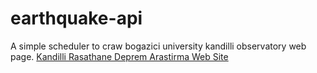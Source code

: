 # earthquake-api

A simple scheduler to craw bogazici university kandilli observatory web page.
[Kandilli Rasathane Deprem Arastirma Web Site](http://www.koeri.boun.edu.tr/scripts/lst9.asp)